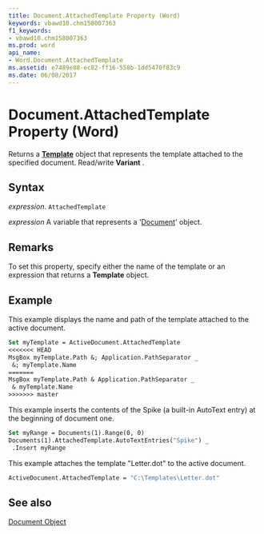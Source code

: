 ```yaml
---
title: Document.AttachedTemplate Property (Word)
keywords: vbawd10.chm158007363
f1_keywords:
- vbawd10.chm158007363
ms.prod: word
api_name:
- Word.Document.AttachedTemplate
ms.assetid: e7489e88-ec82-ff16-558b-1dd5470f83c9
ms.date: 06/08/2017
---
```



# Document.AttachedTemplate Property (Word)

Returns a  **[Template](Word.Template.md)** object that represents the template attached to the specified document. Read/write **Variant** .


## Syntax

 _expression_. `AttachedTemplate`

 _expression_ A variable that represents a '[Document](Word.Document.md)' object.


## Remarks

To set this property, specify either the name of the template or an expression that returns a  **Template** object.


## Example

This example displays the name and path of the template attached to the active document.


```vb
Set myTemplate = ActiveDocument.AttachedTemplate 
<<<<<<< HEAD
MsgBox myTemplate.Path &; Application.PathSeparator _ 
 &; myTemplate.Name
=======
MsgBox myTemplate.Path & Application.PathSeparator _ 
 & myTemplate.Name
>>>>>>> master
```

This example inserts the contents of the Spike (a built-in AutoText entry) at the beginning of document one.




```vb
Set myRange = Documents(1).Range(0, 0) 
Documents(1).AttachedTemplate.AutoTextEntries("Spike") _ 
 .Insert myRange
```

This example attaches the template "Letter.dot" to the active document.




```vb
ActiveDocument.AttachedTemplate = "C:\Templates\Letter.dot"
```


## See also


[Document Object](Word.Document.md)

